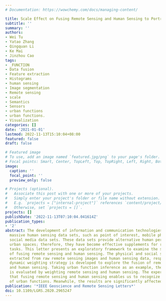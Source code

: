 ```yaml
---
# Documentation: https://wowchemy.com/docs/managing-content/

title: Scale Effect on Fusing Remote Sensing and Human Sensing to Portray Urban Functions
subtitle: ''
summary: ''
authors:
- Wei Tu
- Yatao Zhang
- Qingquan Li
- Ke Mai
- Jinzhou Cao
tags:
- _FUNCTION
- Data fusion
- Feature extraction
- Histograms
- human sensing
- Image segmentation
- Remote sensing
- scale
- Semantics
- Sensors
- urban functions
- urban functions.
- Visualization
categories: []
date: '2021-01-01'
lastmod: 2022-11-13T15:10:04+08:00
featured: false
draft: false

# Featured image
# To use, add an image named `featured.jpg/png` to your page's folder.
# Focal points: Smart, Center, TopLeft, Top, TopRight, Left, Right, BottomLeft, Bottom, BottomRight.
image:
  caption: ''
  focal_point: ''
  preview_only: false

# Projects (optional).
#   Associate this post with one or more of your projects.
#   Simply enter your project's folder or file name without extension.
#   E.g. `projects = ["internal-project"]` references `content/project/deep-learning/index.md`.
#   Otherwise, set `projects = []`.
projects: []
publishDate: '2022-11-13T07:10:04.041614Z'
publication_types:
- '2'
abstract: The development of information and communication technologies has produced
  massive human sensing data sets, such as point of interest, mobile phone data, and
  social media data sets. These data sets provide alternative human perceptions of
  urban spaces; therefore, they have become effective supplements for remote sensing
  tasks. This letter presents an exploratory framework to examine the scale effect
  of fusing remote sensing and human sensing. The physical and social semantics are
  extracted from raw remote sensing images and human sensing data, respectively. A
  dynamic weighting strategy is developed to explore the fusion of remote sensing
  and human sensing. Taking urban function inference as an example, the scale effect
  is evaluated by weighting remote sensing and human sensing. The experiment demonstrates
  that fusing remote sensing and human sensing enables us to recognize multiple types
  of urban functions. Meanwhile, the results are significantly affected by the scale.
publication: '*IEEE Geoscience and Remote Sensing Letters*'
doi: 10.1109/LGRS.2020.2965247
---
```

